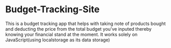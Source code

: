 # Budget-Tracking-Site
This is a budget tracking app that helps with taking note of products bought and deducting the price from the total budget you've inputed thereby knowing your financial stand at the moment.
It works solely on JavaScript(using localstorage as its data storage)
